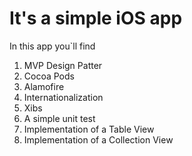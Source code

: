 # It's a simple iOS app

In this app you`ll find

1. MVP Design Patter
2. Cocoa Pods
3. Alamofire
4. Internationalization
5. Xibs
6. A simple unit test
7. Implementation of a Table View
8. Implementation of a Collection View
